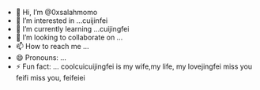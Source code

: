 - 👋 Hi, I’m @0xsalahmomo
- 👀 I’m interested in ...cuijinfei
- 🌱 I’m currently learning ...cuijingfei
- 💞️ I’m looking to collaborate on ...
- 📫 How to reach me ...
- 😄 Pronouns: ...
- ⚡ Fun fact: ... coolcuicuijingfei is my wife,my life, my lovejingfei
miss you feifi miss you, feifeiei
<!---
0xsalahmomo/0xsalahmomo is a ✨ special ✨ repository because its `README.md` (this file) appears on your GitHub profile.
You can click the Preview link to take a look at your changes.
--->
